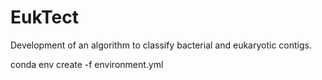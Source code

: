 # EukTect
Development of an algorithm to classify bacterial and eukaryotic contigs.

conda env create -f environment.yml
